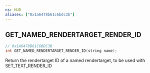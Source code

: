 ```yaml
---
ns: HUD
aliases: ["0x1a6478b61c6bdc3b"]
---
```

## GET_NAMED_RENDERTARGET_RENDER_ID

```c
// 0x1A6478B61C6BDC3B
int GET_NAMED_RENDERTARGET_RENDER_ID(string name);
```

Return the rendertarget ID of a named rendertarget, to be used with SET_TEXT_RENDER_ID

